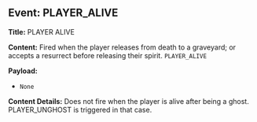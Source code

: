 ## Event: PLAYER_ALIVE

**Title:** PLAYER ALIVE

**Content:**
Fired when the player releases from death to a graveyard; or accepts a resurrect before releasing their spirit.
`PLAYER_ALIVE`

**Payload:**
- `None`

**Content Details:**
Does not fire when the player is alive after being a ghost. PLAYER_UNGHOST is triggered in that case.